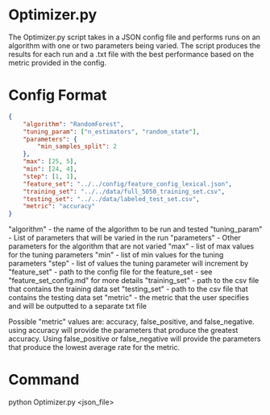 # Optimizer.py

The Optimizer.py script takes in a JSON config file and performs runs on an algorithm with one or two parameters being varied. The script produces the results for each run and a .txt file with the best performance based on the metric provided in the config.

# Config Format
```json
{ 
	"algorithm": "RandomForest",
	"tuning_param": ["n_estimators", "random_state"],
	"parameters": {
		"min_samples_split": 2
	},
	"max": [25, 5],
	"min": [24, 4],
	"step": [1, 1],
	"feature_set": "../../config/feature_config_lexical.json",
	"training_set": "../../data/full_5050_training_set.csv",
	"testing_set": "../../data/labeled_test_set.csv",
	"metric": "accuracy"
}
```
"algorithm"	- the name of the algorithm to be run and tested
"tuning_param"	- List of parameters that will be varied in the run
"parameters"	- Other parameters for the algorithm that are not varied
"max"		- list of max values for the tuning parameters
"min"		- list of min values for the tuning parameters
"step"		- list of values the tuning parameter will increment by
"feature_set"	- path to the config file for the feature_set - see "feature_set_config.md" for more details
"training_set"	- path to the csv file that contains the training data set
"testing_set"	- path to the csv file that contains the testing data set
"metric"	- the metric that the user specifies and will be outputted to a separate txt file

Possible "metric" values are: accuracy, false_positive, and false_negative.
using accuracy will provide the parameters that produce the greatest accuracy.
Using false_positive or false_negative will provide the parameters that produce the lowest average rate for the metric.

# Command

python Optimizer.py <json_file>
